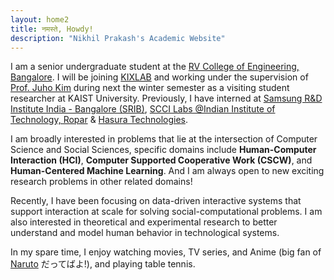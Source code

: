 ```yaml
---
layout: home2
title: नमस्ते, Howdy!
description: "Nikhil Prakash's Academic Website"
---
```


I am a senior undergraduate student at the [RV College of Engineering, Bangalore](https://rvce.edu.in/). I will be joining [KIXLAB](https://kixlab.org/) and working under the supervision of [Prof. Juho Kim](http://juhokim.com/) during next the winter semester as a visiting student researcher at KAIST University. Previously, I have interned at [Samsung R&D Institute India - Bangalore (SRIB)](https://research.samsung.com/sri-b), [SCCI Labs @Indian Institute of Technology, Ropar](http://sccilabs.org/) & [Hasura Technologies](https://hasura.io/).

I am broadly interested in problems that lie at the intersection of Computer Science and Social Sciences, specific domains include **Human-Computer Interaction (HCI)**, **Computer Supported Cooperative Work (CSCW)**, and **Human-Centered Machine Learning**. And I am always open to new exciting research problems in other related domains! 

Recently, I have been focusing on data-driven interactive systems that support interaction at scale for solving social-computational problems. I am also interested in theoretical and experimental research to better understand and model human behavior in technological systems.


In my spare time, I enjoy watching movies, TV series, and Anime (big fan of [Naruto](https://en.wikipedia.org/wiki/Naruto) だってばよ!), and playing table tennis.

<!-- <span style="color:red">**I am currently looking for research assistantship and long-term internship (6-12 months) opportunities.**</span> -->